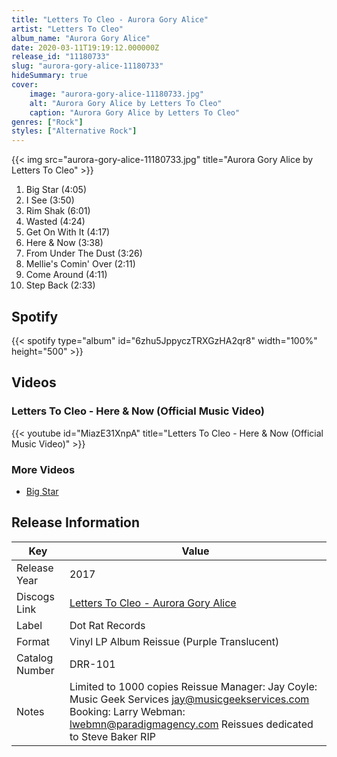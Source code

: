 ```yaml
---
title: "Letters To Cleo - Aurora Gory Alice"
artist: "Letters To Cleo"
album_name: "Aurora Gory Alice"
date: 2020-03-11T19:19:12.000000Z
release_id: "11180733"
slug: "aurora-gory-alice-11180733"
hideSummary: true
cover:
    image: "aurora-gory-alice-11180733.jpg"
    alt: "Aurora Gory Alice by Letters To Cleo"
    caption: "Aurora Gory Alice by Letters To Cleo"
genres: ["Rock"]
styles: ["Alternative Rock"]
---
```


{{< img src="aurora-gory-alice-11180733.jpg" title="Aurora Gory Alice by Letters To Cleo" >}}

<!-- section break -->

1. Big Star (4:05)
2. I See (3:50)
3. Rim Shak (6:01)
4. Wasted (4:24)
5. Get On With It (4:17)
6. Here & Now (3:38)
7. From Under The Dust (3:26)
8. Mellie's Comin' Over (2:11)
9. Come Around (4:11)
10. Step Back (2:33)

<!-- section break -->


## Spotify
{{< spotify type="album" id="6zhu5JppyczTRXGzHA2qr8" width="100%" height="500" >}}



## Videos
### Letters To Cleo - Here & Now (Official Music Video)
{{< youtube id="MiazE31XnpA" title="Letters To Cleo - Here & Now (Official Music Video)" >}}<br>

### More Videos

- [Big Star](https://www.youtube.com/watch?v=V9lzLf5sOJk)


## Release Information
|  Key           | Value                                                |
| ---------------| ---------------------------------------------------- |
| Release Year   | 2017                                   |
| Discogs Link   | [Letters To Cleo - Aurora Gory Alice](https://www.discogs.com/release/11180733-Letters-To-Cleo-Aurora-Gory-Alice) |
| Label          | Dot Rat Records |
| Format         | Vinyl LP Album Reissue (Purple Translucent) |
| Catalog Number | DRR-101 |
| Notes | Limited to 1000 copies  Reissue Manager: Jay Coyle: Music Geek Services jay@musicgeekservices.com Booking: Larry Webman: lwebmn@paradigmagency.com  Reissues dedicated to Steve Baker RIP |